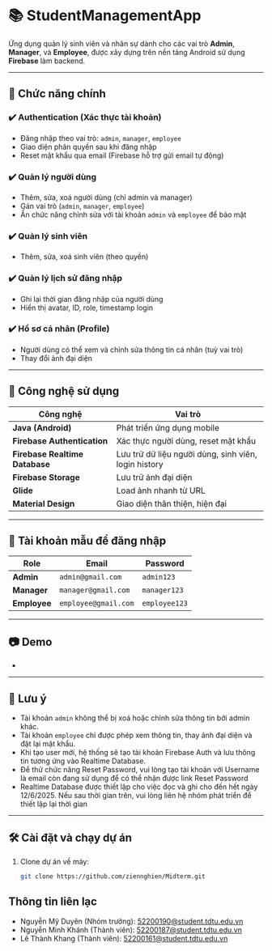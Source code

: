 # 📚 StudentManagementApp

Ứng dụng quản lý sinh viên và nhân sự dành cho các vai trò **Admin**, **Manager**, và **Employee**, được xây dựng trên nền tảng Android sử dụng **Firebase** làm backend.

---

## 🚀 Chức năng chính

### ✔️ Authentication (Xác thực tài khoản)
- Đăng nhập theo vai trò: `admin`, `manager`, `employee`
- Giao diện phân quyền sau khi đăng nhập
- Reset mật khẩu qua email (Firebase hỗ trợ gửi email tự động)

### ✔️ Quản lý người dùng
- Thêm, sửa, xoá người dùng (chỉ admin và manager)
- Gán vai trò (`admin`, `manager`, `employee`)
- Ẩn chức năng chỉnh sửa với tài khoản `admin` và `employee` để bảo mật

### ✔️ Quản lý sinh viên
- Thêm, sửa, xoá sinh viên (theo quyền)

### ✔️ Quản lý lịch sử đăng nhập
- Ghi lại thời gian đăng nhập của người dùng
- Hiển thị avatar, ID, role, timestamp login

### ✔️ Hồ sơ cá nhân (Profile)
- Người dùng có thể xem và chỉnh sửa thông tin cá nhân (tuỳ vai trò)
- Thay đổi ảnh đại diện

---

## 🔧 Công nghệ sử dụng

| Công nghệ | Vai trò |
|----------|---------|
| **Java (Android)** | Phát triển ứng dụng mobile |
| **Firebase Authentication** | Xác thực người dùng, reset mật khẩu |
| **Firebase Realtime Database** | Lưu trữ dữ liệu người dùng, sinh viên, login history |
| **Firebase Storage** | Lưu trữ ảnh đại diện |
| **Glide** | Load ảnh nhanh từ URL |
| **Material Design** | Giao diện thân thiện, hiện đại |

---

## 👥 Tài khoản mẫu để đăng nhập

| Role | Email | Password |
|------|-------|----------|
| **Admin** | `admin@gmail.com` | `admin123` |
| **Manager** | `manager@gmail.com` | `manager123` |
| **Employee** | `employee@gmail.com` | `employee123` |

---

## 📷 Demo
- 
---

## 📌 Lưu ý
- Tài khoản `admin` không thể bị xoá hoặc chỉnh sửa thông tin bởi admin khác.
- Tài khoản `employee` chỉ được phép xem thông tin, thay ảnh đại diện và đặt lại mật khẩu.
- Khi tạo user mới, hệ thống sẽ tạo tài khoản Firebase Auth và lưu thông tin tương ứng vào Realtime Database.
- Để thử chức năng Reset Password, vui lòng tạo tài khoản với Username là email còn đang sử dụng để có thể nhận được link Reset Password
- Realtime Database được thiết lập cho việc đọc và ghi cho đến hết ngày 12/6/2025. Nếu sau thời gian trên, vui lòng liên hệ nhóm phát triển để thiết lập lại thời gian
---

## 🛠️ Cài đặt và chạy dự án

1. Clone dự án về máy:
   ```bash
   git clone https://github.com/ziennghien/Midterm.git

## Thông tin liên lạc
- Nguyễn Mỹ Duyên (Nhóm trưởng): 52200190@student.tdtu.edu.vn
- Nguyễn Minh Khánh (Thành viên): 52200187@student.tdtu.edu.vn
- Lê Thành Khang (Thành viên): 52200161@student.tdtu.edu.vn